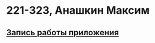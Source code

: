 # 221-323, Анашкин Максим
## [Запись работы приложения](https://drive.google.com/file/d/1e_1GtCKx4AO7L0NwwVq9-I8kLGQ9w5jD/view?usp=sharing)